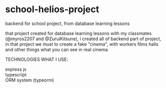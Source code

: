 # school-helios-project
backend for school project, from database learning lessons

that project created for database learning lessons with my classmates (@myros2207 and @ZuruiKitsune), i created all of backend part of project, in that project we must to create a fake "cinema", with workers films halls and other things what you can see in real cinema

TECHNOLOGIES WHAT I USE:

express js\
typescript\
ORM system (typeorm)
